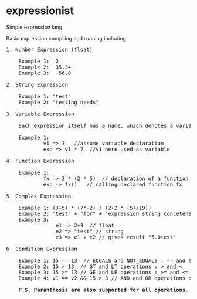 # expressionist
Simple expression lang

Basic expression compiling and running including

<pre>
1. Number Expression (float) 

    Example 1:  2 
    Example 2:  35.34
    Example 3:  -56.8
   
2. String Expression
    
    Example 1: "test"
    Example 2: "testing needs"
  
3. Variable Expression
    
    Each expression itself has a name, which denotes a variable namee 
    
    Example 1: 
            v1 => 3   //assume variable declaration
            exp => v1 * 7  //v1 here used as variable 

4. Function Expression
    
    Example 1: 
            fx => 3 * (2 * 5)  // declaration of a function
            exp => fx()   // calling declared function fx

5. Complex Expression
    
    Example 1: (3+5) * (7*-2) / (2+2 * (57/19))
    Example 2: "test" + "for" + "expression string concetenation" + "2+3"
    Example 3:
                e1 => 2+3  // float 
                e2 => "test" // string
                e3 => e1 + e2 // gives result "5.0test"
    
6. Condition Expression

    Example 1: 15 == 13  // EQUALS and NOT_EQUALS : == and !=
    Example 2: 15 > 13  // GT and LT operations : > and <
    Example 3: 15 >= 13 // GE and LE operations : >= and <=
    Example 4: v1 == v2 && 15 > 3 // AND and OR operations : && and ||
    
    <b>P.S. Paranthesis are also supported for all operations. </b> 
    
    
</pre>

